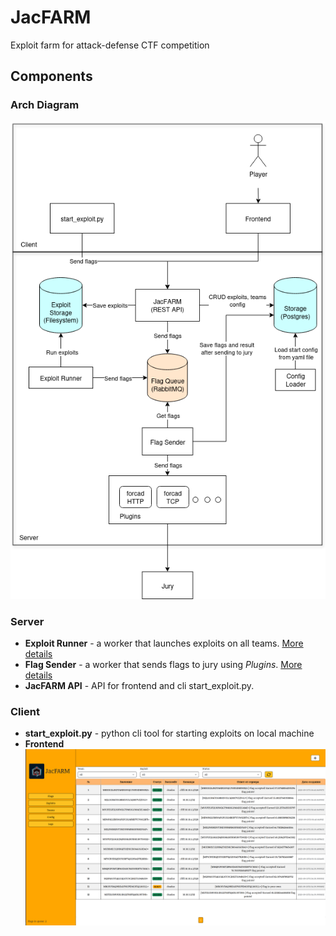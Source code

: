 # JacFARM

Exploit farm for attack-defense CTF competition

## Components

### Arch Diagram

![](./docs/img/diagram.png)

### Server

- **Exploit Runner** - a worker that launches exploits on all teams. [More details](./docs/exploit_runner/exploit_runner.md)
- **Flag Sender** - a worker that sends flags to jury using *Plugins*. [More details](./docs/flag_sender/flag_sender.md)
- **JacFARM API** - API for frontend and cli start_exploit.py.

### Client

- **start_exploit.py** - python cli tool for starting exploits on local machine
- **Frontend**
![](./docs/img/frontend.png)